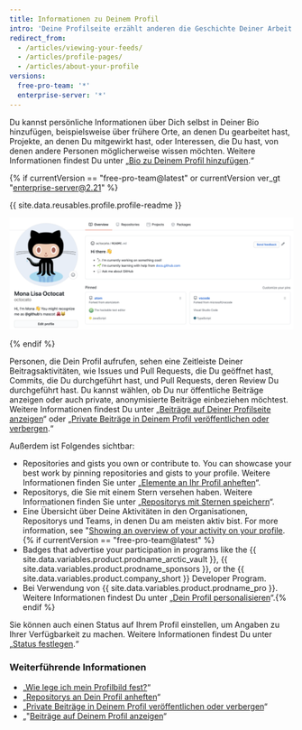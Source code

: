 ```yaml
---
title: Informationen zu Deinem Profil
intro: 'Deine Profilseite erzählt anderen die Geschichte Deiner Arbeit anhand der Repositorys, an denen Du interessiert bist, der Beiträge, die Du geleistet hast, und der Unterhaltungen, die Du geführt hast.'
redirect_from:
  - /articles/viewing-your-feeds/
  - /articles/profile-pages/
  - /articles/about-your-profile
versions:
  free-pro-team: '*'
  enterprise-server: '*'
---
```


Du kannst persönliche Informationen über Dich selbst in Deiner Bio hinzufügen, beispielsweise über frühere Orte, an denen Du gearbeitet hast, Projekte, an denen Du mitgewirkt hast, oder Interessen, die Du hast, von denen andere Personen möglicherweise wissen möchten. Weitere Informationen findest Du unter „[Bio zu Deinem Profil hinzufügen](/articles/personalizing-your-profile/#adding-a-bio-to-your-profile).“

{% if currentVersion == "free-pro-team@latest" or currentVersion ver_gt "enterprise-server@2.21" %}

{{ site.data.reusables.profile.profile-readme }}

![Profile README file displayed on profile](/assets/images/help/repository/profile-with-readme.png)

{% endif %}

Personen, die Dein Profil aufrufen, sehen eine Zeitleiste Deiner Beitragsaktivitäten, wie Issues und Pull Requests, die Du geöffnet hast, Commits, die Du durchgeführt hast, und Pull Requests, deren Review Du durchgeführt hast. Du kannst wählen, ob Du nur öffentliche Beiträge anzeigen oder auch private, anonymisierte Beiträge einbeziehen möchtest. Weitere Informationen findest Du unter „[Beiträge auf Deiner Profilseite anzeigen](/articles/viewing-contributions-on-your-profile-page)“ oder „[Private Beiträge in Deinem Profil veröffentlichen oder verbergen](/articles/publicizing-or-hiding-your-private-contributions-on-your-profile).“

Außerdem ist Folgendes sichtbar:

- Repositories and gists you own or contribute to. You can showcase your best work by pinning repositories and gists to your profile. Weitere Informationen finden Sie unter „[Elemente an Ihr Profil anheften](/github/setting-up-and-managing-your-github-profile/pinning-items-to-your-profile)“.
- Repositorys, die Sie mit einem Stern versehen haben. Weitere Informationen finden Sie unter „[Repositorys mit Sternen speichern](/articles/saving-repositories-with-stars/)“.
- Eine Übersicht über Deine Aktivitäten in den Organisationen, Repositorys und Teams, in denen Du am meisten aktiv bist. For more information, see "[Showing an overview of your activity on your profile](/articles/showing-an-overview-of-your-activity-on-your-profile).{% if currentVersion == "free-pro-team@latest" %}
- Badges that advertise your participation in programs like the {{ site.data.variables.product.prodname_arctic_vault }}, {{ site.data.variables.product.prodname_sponsors }}, or the {{ site.data.variables.product.company_short }} Developer Program.
- Bei Verwendung von {{ site.data.variables.product.prodname_pro }}. Weitere Informationen findest Du unter „[Dein Profil personalisieren](/articles/personalizing-your-profile)“.{% endif %}

Sie können auch einen Status auf Ihrem Profil einstellen, um Angaben zu Ihrer Verfügbarkeit zu machen. Weitere Informationen findest Du unter „[Status festlegen](/articles/personalizing-your-profile/#setting-a-status).“

### Weiterführende Informationen

- „[Wie lege ich mein Profilbild fest?](/articles/how-do-i-set-up-my-profile-picture)“
- „[Repositorys an Dein Profil anheften](/articles/pinning-repositories-to-your-profile)“
- „[Private Beiträge in Deinem Profil veröffentlichen oder verbergen](/articles/publicizing-or-hiding-your-private-contributions-on-your-profile)“
- „"[Beiträge auf Deinem Profil anzeigen](/articles/viewing-contributions-on-your-profile)“
